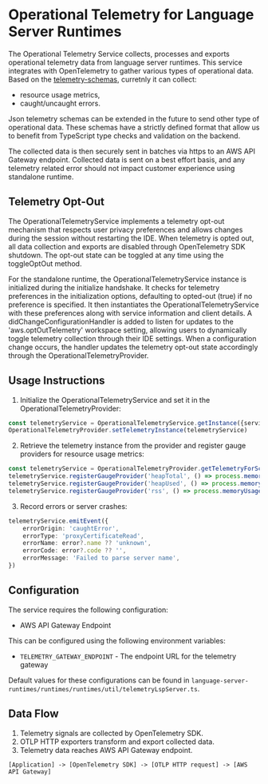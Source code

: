 # Operational Telemetry for Language Server Runtimes

The Operational Telemetry Service collects, processes and exports operational telemetry data from language server runtimes. This service integrates with OpenTelemetry to gather various types of operational data. Based on the [telemetry-schemas](./telemetry-schemas/), curretnly it can collect:
* resource usage metrics, 
* caught/uncaught errors.

Json telemetry schemas can be extended in the future to send other type of operational data. These schemas have a strictly defined format that allow us to benefit from TypeScript type checks and validation on the backend.

The collected data is then securely sent in batches via https to an AWS API Gateway endpoint. Collected data is sent on a best effort basis, and any telemetry related error should not impact customer experience using standalone runtime.


## Telemetry Opt-Out

The OperationalTelemetryService implements a telemetry opt-out mechanism that respects user privacy preferences and allows changes during the session without restarting the IDE. When telemetry is opted out, all data collection and exports are disabled through OpenTelemetry SDK shutdown. The opt-out state can be toggled at any time using the toggleOptOut method.

For the standalone runtime, the OperationalTelemetryService instance is initialized during the initialize handshake. It checks for telemetry preferences in the initialization options, defaulting to opted-out (true) if no preference is specified. It then instantiates the OperationalTelemetryService with these preferences along with service information and client details. A didChangeConfigurationHandler is added to listen for updates to the 'aws.optOutTelemetry' workspace setting, allowing users to dynamically toggle telemetry collection through their IDE settings. When a configuration change occurs, the handler updates the telemetry opt-out state accordingly through the OperationalTelemetryProvider.


## Usage Instructions

1. Initialize the OperationalTelemetryService and set it in the OperationalTelemetryProvider:

```typescript
const telemetryService = OperationalTelemetryService.getInstance({serviceName: 'language-server-runtimes', serviceVersion: '1.0.0', lspConsole: lspConnection.console, endpoint: 'example.com', telemetryOptOut: false});
OperationalTelemetryProvider.setTelemetryInstance(telemetryService)
```

2. Retrieve the telemetry instance from the provider and register gauge providers for resource usage metrics:

```typescript
const telemetryService = OperationalTelemetryProvider.getTelemetryForScope('myScope');
telemetryService.registerGaugeProvider('heapTotal', () => process.memoryUsage().heapTotal, 'byte')
telemetryService.registerGaugeProvider('heapUsed', () => process.memoryUsage().heapUsed, 'byte')
telemetryService.registerGaugeProvider('rss', () => process.memoryUsage().rss, 'byte')
```

3. Record errors or server crashes:

```typescript
telemetryService.emitEvent({
    errorOrigin: 'caughtError',
    errorType: 'proxyCertificateRead',
    errorName: error?.name ?? 'unknown',
    errorCode: error?.code ?? '',
    errorMessage: 'Failed to parse server name',
})
```

## Configuration

The service requires the following configuration:
- AWS API Gateway Endpoint

This can be configured using the following environment variables:
- `TELEMETRY_GATEWAY_ENDPOINT` - The endpoint URL for the telemetry gateway

Default values for these configurations can be found in `language-server-runtimes/runtimes/runtimes/util/telemetryLspServer.ts`.

## Data Flow

1. Telemetry signals are collected by OpenTelemetry SDK.
2. OTLP HTTP exporters transform and export collected data.
3. Telemetry data reaches AWS API Gateway endpoint.

```
[Application] -> [OpenTelemetry SDK] -> [OTLP HTTP request] -> [AWS API Gateway]
```